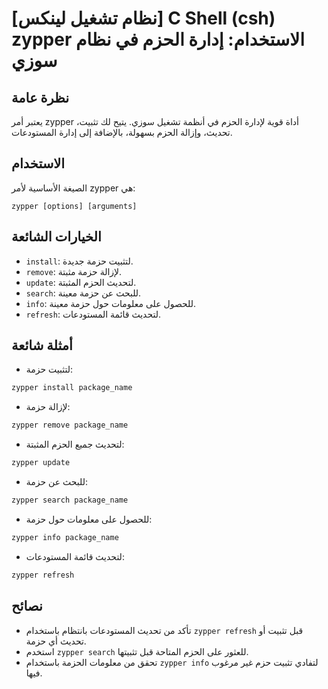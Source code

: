 # [نظام تشغيل لينكس] C Shell (csh) zypper الاستخدام: إدارة الحزم في نظام سوزي

## نظرة عامة
يعتبر أمر zypper أداة قوية لإدارة الحزم في أنظمة تشغيل سوزي. يتيح لك تثبيت، تحديث، وإزالة الحزم بسهولة، بالإضافة إلى إدارة المستودعات.

## الاستخدام
الصيغة الأساسية لأمر zypper هي:
```
zypper [options] [arguments]
```

## الخيارات الشائعة
- `install`: لتثبيت حزمة جديدة.
- `remove`: لإزالة حزمة مثبتة.
- `update`: لتحديث الحزم المثبتة.
- `search`: للبحث عن حزمة معينة.
- `info`: للحصول على معلومات حول حزمة معينة.
- `refresh`: لتحديث قائمة المستودعات.

## أمثلة شائعة
- لتثبيت حزمة:
```bash
zypper install package_name
```

- لإزالة حزمة:
```bash
zypper remove package_name
```

- لتحديث جميع الحزم المثبتة:
```bash
zypper update
```

- للبحث عن حزمة:
```bash
zypper search package_name
```

- للحصول على معلومات حول حزمة:
```bash
zypper info package_name
```

- لتحديث قائمة المستودعات:
```bash
zypper refresh
```

## نصائح
- تأكد من تحديث المستودعات بانتظام باستخدام `zypper refresh` قبل تثبيت أو تحديث أي حزمة.
- استخدم `zypper search` للعثور على الحزم المتاحة قبل تثبيتها.
- تحقق من معلومات الحزمة باستخدام `zypper info` لتفادي تثبيت حزم غير مرغوب فيها.